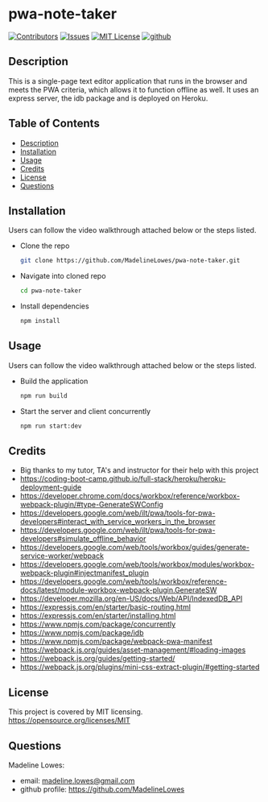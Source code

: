# pwa-note-taker

[![Contributors][contributors-shield]][contributors-url]
[![Issues][issues-shield]][issues-url]
[![MIT License][license-shield]][license-url]
[![github][github-shield]][github-url]

## Description

This is a single-page text editor application that runs in the browser and meets the PWA criteria, which allows it to function offline as well. It uses an express server, the idb package and is deployed on Heroku.

## Table of Contents

- [Description](#description)
- [Installation](#installation)
- [Usage](#usage)
- [Credits](#credits)
- [License](#license)
- [Questions](#questions)

## Installation

Users can follow the video walkthrough attached below or the steps listed.

- Clone the repo

  ```sh
  git clone https://github.com/MadelineLowes/pwa-note-taker.git
  ```

- Navigate into cloned repo

  ```sh
  cd pwa-note-taker
  ```

- Install dependencies

  ```sh
  npm install
  ```

## Usage

Users can follow the video walkthrough attached below or the steps listed.

- Build the application

  ```sh
  npm run build
  ```

- Start the server and client concurrently

  ```sh
  npm run start:dev
  ```

## Credits

- Big thanks to my tutor, TA's and instructor for their help with this project
- https://coding-boot-camp.github.io/full-stack/heroku/heroku-deployment-guide
- https://developer.chrome.com/docs/workbox/reference/workbox-webpack-plugin/#type-GenerateSWConfig
- https://developers.google.com/web/ilt/pwa/tools-for-pwa-developers#interact_with_service_workers_in_the_browser
- https://developers.google.com/web/ilt/pwa/tools-for-pwa-developers#simulate_offline_behavior
- https://developers.google.com/web/tools/workbox/guides/generate-service-worker/webpack
- https://developers.google.com/web/tools/workbox/modules/workbox-webpack-plugin#injectmanifest_plugin
- https://developers.google.com/web/tools/workbox/reference-docs/latest/module-workbox-webpack-plugin.GenerateSW
- https://developer.mozilla.org/en-US/docs/Web/API/IndexedDB_API
- https://expressjs.com/en/starter/basic-routing.html
- https://expressjs.com/en/starter/installing.html
- https://www.npmjs.com/package/concurrently
- https://www.npmjs.com/package/idb
- https://www.npmjs.com/package/webpack-pwa-manifest
- https://webpack.js.org/guides/asset-management/#loading-images
- https://webpack.js.org/guides/getting-started/
- https://webpack.js.org/plugins/mini-css-extract-plugin/#getting-started

## License

This project is covered by MIT licensing.
https://opensource.org/licenses/MIT

## Questions

Madeline Lowes:

- email: madeline.lowes@gmail.com
- github profile: https://github.com/MadelineLowes

<!-- MARKDOWN LINKS & IMAGES -->
<!-- https://www.markdownguide.org/basic-syntax/#reference-style-links -->

[contributors-shield]: https://img.shields.io/github/contributors/MadelineLowes/pwa-note-taker.svg?style=for-the-badge
[contributors-url]: https://github.com/MadelineLowes/pwa-note-taker/graphs/contributors
[issues-shield]: https://img.shields.io/github/issues/MadelineLowes/pwa-note-taker.svg?style=for-the-badge
[issues-url]: https://github.com/MadelineLowes/pwa-note-taker/issues
[license-shield]: https://img.shields.io/github/license/MadelineLowes/pwa-note-taker.svg?style=for-the-badge
[license-url]: https://github.com/MadelineLowes/pwa-note-taker/blob/main/LICENSE
[github-shield]: https://img.shields.io/badge/-github-black.svg?style=for-the-badge&logo=github&colorB=555
[github-url]: https://github.com/MadelineLowes/pwa-note-taker